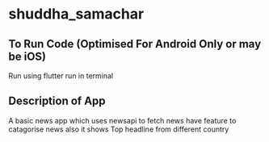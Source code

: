 # shuddha_samachar





## To Run Code (Optimised For Android Only or may be iOS)
Run using flutter run in terminal

## Description of App

A basic news app which uses newsapi to fetch news have feature 
to catagorise news also it shows Top headline from different country
